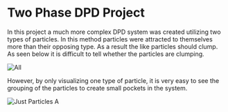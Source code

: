 # Two Phase DPD Project
In this project a much more complex DPD system was created utilizing two types of particles. In this method particles were attracted to themselves more than their opposing type. As a result the like particles should clump. As seen below it is difficult to tell whether the particles are clumping.

![All](https://github.com/CraigLangford/Simulation-Projects/blob/master/6%20-%20Final%20Complex%20DPD%20Project/All.gif)

However, by only visualizing one type of particle, it is very easy to see the grouping of the particles to create small pockets in the system.

![Just Particles A](https://github.com/CraigLangford/Simulation-Projects/blob/master/6%20-%20Final%20Complex%20DPD%20Project/JustA.gif)

